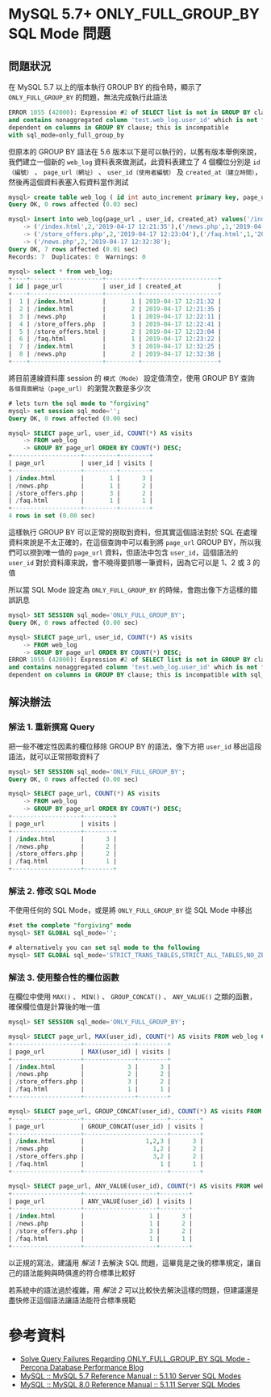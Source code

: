 # MySQL 5.7+ ONLY_FULL_GROUP_BY SQL Mode 問題


## 問題狀況

在 MySQL 5.7 以上的版本執行 GROUP BY 的指令時，顯示了 `ONLY_FULL_GROUP_BY` 的問題，無法完成執行此語法

```sql
ERROR 1055 (42000): Expression #2 of SELECT list is not in GROUP BY clause
and contains nonaggregated column 'test.web_log.user_id' which is not functionally
dependent on columns in GROUP BY clause; this is incompatible
with sql_mode=only_full_group_by
```

但原本的 GROUP BY 語法在 5.6 版本以下是可以執行的，以舊有版本舉例來說，我們建立一個新的 `web_log` 資料表來做測試，此資料表建立了 4 個欄位分別是 `id（編號）` 、 `page_url（網址）` 、 `user_id（使用者編號）` 及 `created_at（建立時間）`，然後再這個資料表塞入假資料當作測試

```sql
mysql> create table web_log ( id int auto_increment primary key, page_url varchar(100), user_id int, created_at timestamp);
Query OK, 0 rows affected (0.03 sec)

mysql> insert into web_log(page_url , user_id, created_at) values('/index.html',1,'2019-04-17 12:21:32'),
    -> ('/index.html',2,'2019-04-17 12:21:35'),('/news.php',1,'2019-04-17 12:22:11'),('/store_offers.php',3,'2019-04-17 12:22:41'),
    -> ('/store_offers.php',2,'2019-04-17 12:23:04'),('/faq.html',1,'2019-04-17 12:23:22'),('/index.html',3,'2019-04-17 12:32:25'),
    -> ('/news.php',2,'2019-04-17 12:32:38');
Query OK, 7 rows affected (0.01 sec)
Records: 7  Duplicates: 0  Warnings: 0

mysql> select * from web_log;
+----+--------------------+---------+---------------------+
| id | page_url           | user_id | created_at          |
+----+--------------------+---------+---------------------+
|  1 | /index.html        |       1 | 2019-04-17 12:21:32 |
|  2 | /index.html        |       2 | 2019-04-17 12:21:35 |
|  3 | /news.php          |       1 | 2019-04-17 12:22:11 |
|  4 | /store_offers.php  |       3 | 2019-04-17 12:22:41 |
|  5 | /store_offers.html |       2 | 2019-04-17 12:23:04 |
|  6 | /faq.html          |       1 | 2019-04-17 12:23:22 |
|  7 | /index.html        |       3 | 2019-04-17 12:32:25 |
|  8 | /news.php          |       2 | 2019-04-17 12:32:38 |
+----+--------------------+---------+---------------------+
```

將目前連線資料庫 session 的 `模式（Mode）` 設定值清空，使用 GROUP BY 查詢 `各個頁面網址（page_url）` 的瀏覽次數是多少次


```sql
# lets turn the sql mode to "forgiving"
mysql> set session sql_mode='';
Query OK, 0 rows affected (0.00 sec)

mysql> SELECT page_url, user_id, COUNT(*) AS visits
    -> FROM web_log
    -> GROUP BY page_url ORDER BY COUNT(*) DESC;
+-------------------+---------+--------+
| page_url          | user_id | visits |
+-------------------+---------+--------+
| /index.html       |       1 |      3 |
| /news.php         |       1 |      2 |
| /store_offers.php |       3 |      2 |
| /faq.html         |       1 |      1 |
+-------------------+---------+--------+
4 rows in set (0.00 sec)
```

這樣執行 GROUP BY 可以正常的撈取到資料，但其實這個語法對於 SQL 在處理資料來說是不太正確的，在這個查詢中可以看到將 `page_url` GROUP BY，所以我們可以撈到唯一值的 `page_url` 資料，但語法中包含 `user_id`，這個語法的 `user_id` 對於資料庫來說，會不曉得要抓哪一筆資料，因為它可以是 1、2 或 3 的值

所以當 SQL Mode 設定為 `ONLY_FULL_GROUP_BY` 的時候，會跑出像下方這樣的錯誤訊息

```sql
mysql> SET SESSION sql_mode='ONLY_FULL_GROUP_BY';
Query OK, 0 rows affected (0.00 sec)

mysql> SELECT page_url, user_id, COUNT(*) AS visits
    -> FROM web_log
    -> GROUP BY page_url ORDER BY COUNT(*) DESC;
ERROR 1055 (42000): Expression #2 of SELECT list is not in GROUP BY clause
and contains nonaggregated column 'test.web_log.user_id' which is not functionally
dependent on columns in GROUP BY clause; this is incompatible with sql_mode=only_full_group_by
```

## 解決辦法

### 解法 1. 重新撰寫 Query

把一些不確定性因素的欄位移除 GROUP BY 的語法，像下方把 `user_id` 移出這段語法，就可以正常撈取資料了

```sql
mysql> SET SESSION sql_mode='ONLY_FULL_GROUP_BY';
Query OK, 0 rows affected (0.00 sec)

mysql> SELECT page_url, COUNT(*) AS visits
    -> FROM web_log
    -> GROUP BY page_url ORDER BY COUNT(*) DESC;
+-------------------+--------+
| page_url          | visits |
+-------------------+--------+
| /index.html       |      3 |
| /news.php         |      2 |
| /store_offers.php |      2 |
| /faq.html         |      1 |
+-------------------+--------+
```

### 解法 2. 修改 SQL Mode

不使用任何的 SQL Mode，或是將 `ONLY_FULL_GROUP_BY` 從 SQL Mode 中移出

```sql
#set the complete "forgiving" mode
mysql> SET GLOBAL sql_mode='';

# alternatively you can set sql mode to the following
mysql> SET GLOBAL sql_mode='STRICT_TRANS_TABLES,STRICT_ALL_TABLES,NO_ZERO_IN_DATE,NO_ZERO_DATE,ERROR_FOR_DIVISION_BY_ZERO,TRADITIONAL,NO_ENGINE_SUBSTITUTION';
```

### 解法 3. 使用整合性的欄位函數

在欄位中使用 `MAX()` 、 `MIN()` 、 `GROUP_CONCAT()` 、 `ANY_VALUE()` 之類的函數，確保欄位值是計算後的唯一值

```sql
mysql> SET SESSION sql_mode='ONLY_FULL_GROUP_BY';

mysql> SELECT page_url, MAX(user_id), COUNT(*) AS visits FROM web_log GROUP BY page_url ORDER BY COUNT(*) DESC;
+-------------------+--------------+--------+
| page_url          | MAX(user_id) | visits |
+-------------------+--------------+--------+
| /index.html       |            3 |      3 |
| /news.php         |            2 |      2 |
| /store_offers.php |            3 |      2 |
| /faq.html         |            1 |      1 |
+-------------------+--------------+--------+

mysql> SELECT page_url, GROUP_CONCAT(user_id), COUNT(*) AS visits FROM web_log GROUP BY page_url ORDER BY COUNT(*) DESC;
+-------------------+-----------------------+--------+
| page_url          | GROUP_CONCAT(user_id) | visits |
+-------------------+-----------------------+--------+
| /index.html       |                 1,2,3 |      3 |
| /news.php         |                   1,2 |      2 |
| /store_offers.php |                   3,2 |      2 |
| /faq.html         |                     1 |      1 |
+-------------------+-----------------------+--------+

mysql> SELECT page_url, ANY_VALUE(user_id), COUNT(*) AS visits FROM web_log GROUP BY page_url ORDER BY COUNT(*) DESC;
+-------------------+--------------------+--------+
| page_url          | ANY_VALUE(user_id) | visits |
+-------------------+--------------------+--------+
| /index.html       |                  1 |      3 |
| /news.php         |                  1 |      2 |
| /store_offers.php |                  3 |      2 |
| /faq.html         |                  1 |      1 |
+-------------------+--------------------+--------+
```

以正規的寫法，建議用 *解法 1* 去解決 SQL 問題，這畢竟是之後的標準規定，讓自己的語法能夠與時俱進的符合標準比較好

若系統中的語法過於複雜，用 *解法 2* 可以比較快去解決這樣的問題，但建議還是盡快修正這個語法讓語法能符合標準規範

# 參考資料
* [Solve Query Failures Regarding ONLY_FULL_GROUP_BY SQL Mode - Percona Database Performance Blog](https://www.percona.com/blog/2019/05/13/solve-query-failures-regarding-only_full_group_by-sql-mode/)
* [MySQL :: MySQL 5.7 Reference Manual :: 5.1.10 Server SQL Modes](https://dev.mysql.com/doc/refman/5.7/en/sql-mode.html)
* [MySQL :: MySQL 8.0 Reference Manual :: 5.1.11 Server SQL Modes](https://dev.mysql.com/doc/refman/8.0/en/sql-mode.html)
